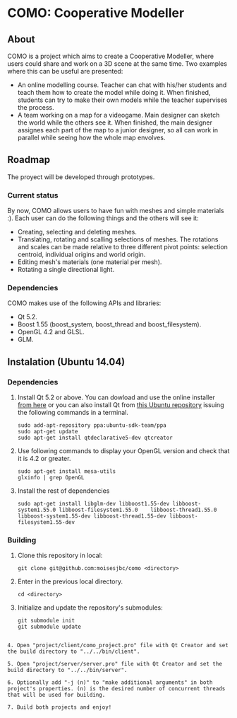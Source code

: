 COMO: Cooperative Modeller
====

## About
COMO is a project which aims to create a Cooperative Modeller, where users could share and work on a 3D scene at the same time. Two examples where this can be useful are presented:
* An online modelling course. Teacher can chat with his/her students and teach them how to create the model while doing it. When finished, students can try to make their own models while the teacher supervises the process.
* A team working on a map for a videogame. Main designer can sketch the world while the others see it. When finished, the main designer assignes each part of the map to a junior designer, so all can work in parallel while seeing how the whole map envolves.

## Roadmap
The proyect will be developed through prototypes.

### Current status
By now, COMO allows users to have fun with meshes and simple materials :). Each user can do the following things and the others will see it:
* Creating, selecting and deleting meshes.
* Translating, rotating and scalling selections of meshes. The rotations and scales can be made relative to three different pivot points: selection centroid, individual origins and world origin.
* Editing mesh's materials (one material per mesh).
* Rotating a single directional light.

### Dependencies
COMO makes use of the following APIs and libraries:
* Qt 5.2.
* Boost 1.55 (boost_system, boost_thread and boost_filesystem).
* OpenGL 4.2 and GLSL.
* GLM.

## Instalation (Ubuntu 14.04)

### Dependencies
1. Install Qt 5.2 or above. You can dowload and use the online installer [from here](http://qt-project.org/downloads) or you can also install Qt from [this Ubuntu repository](https://launchpad.net/~ubuntu-sdk-team/+archive/ppa) issuing the following commands in a terminal.
   ```
   sudo add-apt-repository ppa:ubuntu-sdk-team/ppa
   sudo apt-get update
   sudo apt-get install qtdeclarative5-dev qtcreator
   ```

2. Use following commands to display your OpenGL version and check that it is 4.2 or greater.
   ```
   sudo apt-get install mesa-utils
   glxinfo | grep OpenGL
   ```

3. Install the rest of dependencies
   ```
   sudo apt-get install libglm-dev libboost1.55-dev libboost-system1.55.0 libboost-filesystem1.55.0    libboost-thread1.55.0 libboost-system1.55-dev libboost-thread1.55-dev libboost-filesystem1.55-dev
   ```

### Building

1. Clone this repository in local:

   ```
   git clone git@github.com:moisesjbc/como <directory>
   ```

2. Enter in the previous local directory.

   ```
   cd <directory>
   ```

3. Initialize and update the repository's submodules:

   ```
   git submodule init
   git submodule update
  ```

4. Open "project/client/como_project.pro" file with Qt Creator and set the build directory to "../../bin/client".

5. Open "project/server/server.pro" file with Qt Creator and set the build directory to "../../bin/server".

6. Optionally add "-j (n)" to "make additional arguments" in both project's properties. (n) is the desired number of concurrent threads that will be used for building.

7. Build both projects and enjoy!
